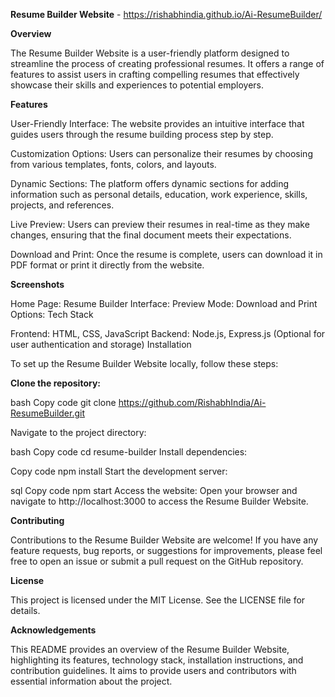 **Resume Builder Website** - https://rishabhindia.github.io/Ai-ResumeBuilder/

**Overview**

The Resume Builder Website is a user-friendly platform designed to streamline the process of creating professional resumes. It offers a range of features to assist users in crafting compelling resumes that effectively showcase their skills and experiences to potential employers.

**Features**

User-Friendly Interface: The website provides an intuitive interface that guides users through the resume building process step by step.

Customization Options: Users can personalize their resumes by choosing from various templates, fonts, colors, and layouts.

Dynamic Sections: The platform offers dynamic sections for adding information such as personal details, education, work experience, skills, projects, and references.

Live Preview: Users can preview their resumes in real-time as they make changes, ensuring that the final document meets their expectations.

Download and Print: Once the resume is complete, users can download it in PDF format or print it directly from the website.

**Screenshots**

Home Page: 
Resume Builder Interface: 
Preview Mode: 
Download and Print Options: 
Tech Stack

Frontend: HTML, CSS, JavaScript
Backend: Node.js, Express.js (Optional for user authentication and storage)
Installation

To set up the Resume Builder Website locally, follow these steps:

**Clone the repository:**

bash
Copy code
git clone https://github.com/RishabhIndia/Ai-ResumeBuilder.git

Navigate to the project directory:

bash
Copy code
cd resume-builder
Install dependencies:

Copy code
npm install
Start the development server:

sql
Copy code
npm start
Access the website:
Open your browser and navigate to http://localhost:3000 to access the Resume Builder Website.

**Contributing**

Contributions to the Resume Builder Website are welcome! If you have any feature requests, bug reports, or suggestions for improvements, please feel free to open an issue or submit a pull request on the GitHub repository.

**License**

This project is licensed under the MIT License. See the LICENSE file for details.

**Acknowledgements**

This README provides an overview of the Resume Builder Website, highlighting its features, technology stack, installation instructions, and contribution guidelines. It aims to provide users and contributors with essential information about the project.






